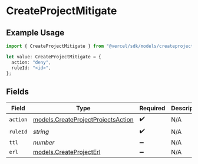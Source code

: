 # CreateProjectMitigate

## Example Usage

```typescript
import { CreateProjectMitigate } from "@vercel/sdk/models/createprojectop.js";

let value: CreateProjectMitigate = {
  action: "deny",
  ruleId: "<id>",
};
```

## Fields

| Field                                                                          | Type                                                                           | Required                                                                       | Description                                                                    |
| ------------------------------------------------------------------------------ | ------------------------------------------------------------------------------ | ------------------------------------------------------------------------------ | ------------------------------------------------------------------------------ |
| `action`                                                                       | [models.CreateProjectProjectsAction](../models/createprojectprojectsaction.md) | :heavy_check_mark:                                                             | N/A                                                                            |
| `ruleId`                                                                       | *string*                                                                       | :heavy_check_mark:                                                             | N/A                                                                            |
| `ttl`                                                                          | *number*                                                                       | :heavy_minus_sign:                                                             | N/A                                                                            |
| `erl`                                                                          | [models.CreateProjectErl](../models/createprojecterl.md)                       | :heavy_minus_sign:                                                             | N/A                                                                            |